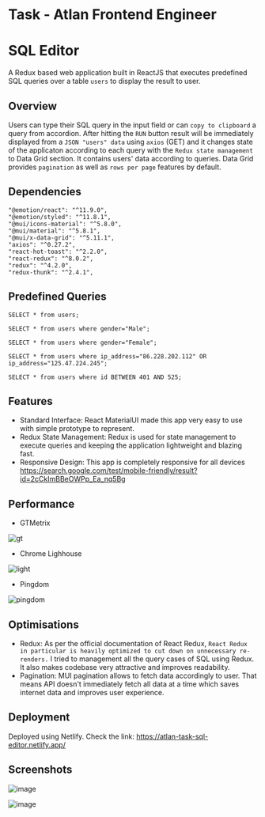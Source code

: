 
# Task - Atlan Frontend Engineer
# SQL Editor
A Redux based web application built in ReactJS that executes predefined SQL queries over a table `users` to display the result to user. 
## Overview
Users can type their SQL query in the input field or can `copy to clipboard` a query from accordion. After hitting the `RUN` button result will be immediately displayed from a `JSON "users" data` using `axios` (GET) and it changes state of the applicaton according to each query with the `Redux state management` to Data Grid section. 
It contains users' data according to queries. Data Grid provides `pagination` as well as `rows per page` features by default.

## Dependencies
    "@emotion/react": "^11.9.0",
    "@emotion/styled": "^11.8.1",
    "@mui/icons-material": "^5.8.0",
    "@mui/material": "^5.8.1",
    "@mui/x-data-grid": "^5.11.1",
    "axios": "^0.27.2",
    "react-hot-toast": "^2.2.0",
    "react-redux": "^8.0.2",
    "redux": "^4.2.0",
    "redux-thunk": "^2.4.1",
## Predefined Queries
`SELECT * from users;`

`SELECT * from users where gender="Male";`

`SELECT * from users where gender="Female";`

`SELECT * from users where ip_address="86.228.202.112" OR ip_address="125.47.224.245";`

`SELECT * from users where id BETWEEN 401 AND 525;`

## Features
- Standard Interface: React MaterialUI made this app very easy to use with simple prototype to represent.
- Redux State Management: Redux is used for state management to execute queries and keeping the application lightweight and blazing fast.
- Responsive Design: This app is completely responsive for all devices https://search.google.com/test/mobile-friendly/result?id=2cCkImBBeOWPp_Ea_nq5Bg

## Performance 
- GTMetrix

![gt](https://user-images.githubusercontent.com/79497113/170854451-2449c11b-d061-4fb2-be37-3f43287e23f7.png)

- Chrome Lighhouse

![light](https://user-images.githubusercontent.com/79497113/170854470-8324b1c3-ac6d-4bfb-9eff-19e001408205.png)

- Pingdom

![pingdom](https://user-images.githubusercontent.com/79497113/170854479-8dc6a7bc-9885-4b94-8b2a-2766dac4a740.png)

## Optimisations
- Redux: As per the official documentation of React Redux, `React Redux in particular is heavily optimized to cut down on unnecessary re-renders.` I tried to management all the query cases of SQL using Redux. It also makes codebase very attractive and improves readability.
- Pagination: MUI pagination allows to fetch data accordingly to user. That means API doesn't immediately fetch all data at a time which saves internet data and improves user experience.

## Deployment
Deployed using Netlify. Check the link: https://atlan-task-sql-editor.netlify.app/

## Screenshots
![image](https://user-images.githubusercontent.com/79497113/170876230-60a34478-6c6e-467e-9670-69d6c54e0b90.png)

![image](https://user-images.githubusercontent.com/79497113/170876292-6b38059d-f9d5-44c3-82df-816115d569c8.png)
